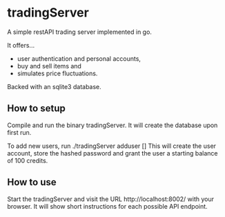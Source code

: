 # tradingServer
A simple restAPI trading server implemented in go. 

It offers... 
* user authentication and personal accounts, 
* buy and sell items and 
* simulates price fluctuations. 

Backed with an sqlite3 database.

## How to setup

Compile and run the binary tradingServer. It will create the database upon first run.

To add new users, run ./tradingServer adduser <login> <password> [<email>]
This will create the user account, store the hashed password and grant the user a starting balance of 100 credits.

## How to use
Start the tradingServer and visit the URL http://localhost:8002/ with your browser. It will show short instructions for each possible API endpoint.
